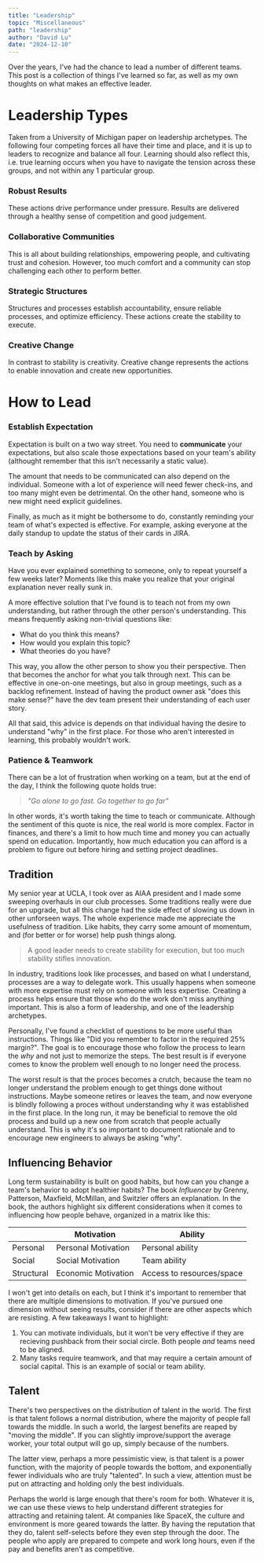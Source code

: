 ```yaml
---
title: "Leadership"
topic: "Miscellaneous"
path: "leadership"
author: "David Lu"
date: "2024-12-10"
---
```


Over the years, I've had the chance to lead a number of different teams. This post is a collection of things I've learned so far, as well as my own thoughts on what makes an effective leader. 


# Leadership Types

<v-divider></v-divider>

Taken from a University of Michigan paper on leadership archetypes. The following four competing forces all have their time and place, and it is up to leaders to recognize and balance all four. Learning should also reflect this, i.e. true learning occurs when you have to navigate the tension across these groups, and not within any 1 particular group. 

### Robust Results
These actions drive performance under pressure. Results are delivered through a healthy sense of competition and good judgement.

### Collaborative Communities
This is all about building relationships, empowering people, and cultivating trust and cohesion.  However, too much comfort and a community can stop challenging each other to perform better. 

### Strategic Structures
Structures and processes establish accountability, ensure reliable processes, and optimize efficiency. These actions create the stability to execute. 

### Creative Change
In contrast to stability is creativity. Creative change represents the actions to enable innovation and create new opportunities.



# How to Lead

<v-divider></v-divider>

### Establish Expectation

Expectation is built on a two way street. You need to **communicate** your expectations, but also scale those expectations based on your team's ability (althought remember that this isn't necessarily a static value). 

The amount that needs to be communicated can also depend on the individual. Someone with a lot of experience will need fewer check-ins, and too many might even be detrimental. On the other hand, someone who is new might need explicit guidelines. 

Finally, as much as it might be bothersome to do, constantly reminding your team of what's expected is effective. For example, asking everyone at the daily standup to update the status of their cards in JIRA.  

### Teach by Asking

Have you ever explained something to someone, only to repeat yourself a few weeks later? Moments like this make you realize that your original explanation never really sunk in. 

A more effective solution that I've found is to teach not from my own understanding, but rather through the other person's understanding. This means frequently asking non-trivial questions like:

* What do you think this means?
* How would you explain this topic?
* What theories do you have?

This way, you allow the other person to show you their perspective. Then that becomes the anchor for what you talk through next. This can be effective in one-on-one meetings, but also in group meetings, such as a backlog refinement. Instead of having the product owner ask "does this make sense?" have the dev team present their understanding of each user story. 

All that said, this advice is depends on that individual having the desire to understand "why" in the first place. For those who aren't interested in learning, this probably wouldn't work. 

### Patience & Teamwork

There can be a lot of frustration when working on a team, but at the end of the day, I think the following quote holds true: 

> *"Go alone to go fast. Go together to go far"*

In other words, it's worth taking the time to teach or communicate. Although the sentiment of this quote is nice, the real world is more complex. Factor in finances, and there's a limit to how much time and money you can actually spend on education. Importantly, how much education you can afford is a problem to figure out before hiring and setting project deadlines. 


## Tradition

My senior year at UCLA, I took over as AIAA president and I made some sweeping overhauls in our club processes. Some traditions really were due for an upgrade, but all this change had the side effect of slowing us down in other unforseen ways. The whole experience made me appreciate the usefulness of tradition. Like habits, they carry some amount of momentum, and (for better or for worse) help push things along. 

> A good leader needs to create stability for execution, but too much stability stifles innovation.

In industry, traditions look like processes, and based on what I understand, processes are a way to delegate work. This usually happens when someone with more expertise must rely on someone with less expertise. Creating a process helps ensure that those who do the work don't miss anything important. This is also a form of leadership, and one of the leadership archetypes.

Personally, I've found a checklist of questions to be more useful than instructions. Things like "Did you remember to factor in the required 25% margin?". The goal is to encourage those who follow the process to learn the *why* and not just to memorize the steps. The best result is if everyone comes to know the problem well enough to no longer need the process. 

The worst result is that the proces becomes a crutch, because the team no longer understand the problem enough to get things done without instructions. Maybe someone retires or leaves the team, and now everyone is blindly following a proces without understanding why it was established in the first place. In the long run, it may be beneficial to remove the old process and build up a new one from scratch that people actually understand. This is why it's so important to document rationale and to encourage new engineers to always be asking "why".


## Influencing Behavior

Long term sustainability is built on good habits, but how can you change a team's behavior to adopt healthier habits? The book *Influencer* by Grenny, Patterson, Maxfield, McMillan, and Switzler offers an explanation. In the book, the authors highlight six different considerations when it comes to influencing how people behave, organized in a matrix like this:

|           | Motivation            | Ability
|-          |-                      |-
| Personal  | Personal Motivation   | Personal ability
| Social    | Social Motivation     | Team ability 
| Structural| Economic Motivation   | Access to resources/space

I won't get into details on each, but I think it's important to remember that there are multiple dimensions to motivation. If you've pursued one dimension without seeing results, consider if there are other aspects which are resisting. A few takeaways I want to highlight:

1. You can motivate individuals, but it won't be very effective if they are recieving pushback from their social circle. Both people *and* teams need to be aligned.
2. Many tasks require teamwork, and that may require a certain amount of social capital. This is an example of social or team ability. 


## Talent

There's two perspectives on the distribution of talent in the world. The first is that talent follows a normal distribution, where the majority of people fall towards the middle. In such a world, the largest benefits are reaped by "moving the middle". If you can slightly improve/support the average worker, your total output will go up, simply because of the numbers. 

The latter view, perhaps a more pessimistic view, is that talent is a power function, with the majority of people towards the bottom, and exponentially fewer individuals who are truly "talented". In such a view, attention must be put on attracting and holding only the best individuals. 

Perhaps the world is large enough that there's room for both. Whatever it is, we can use these views to help understand different strategies for attracting and retaining talent. At companies like SpaceX, the culture and environment is more geared towards the latter. By having the reputation that they do, talent self-selects before they even step through the door. The people who apply are prepared to compete and work long hours, even if the pay and benefits aren't as competitive. 




